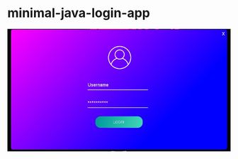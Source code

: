 # minimal-java-login-app
![](https://raw.githubusercontent.com/dragoonfirestormar/minimal-java-login-app/master/minimal.JPG)
